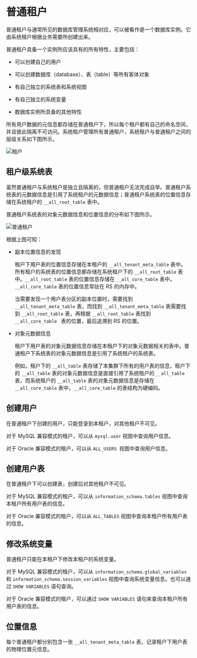 普通租户 
=========================

普通租户与通常所见的数据库管理系统相对应，可以被看作是一个数据库实例。它由系统租户根据业务需要所创建出来。

普通租户具备一个实例所应该具有的所有特性，主要包括：

* 可以创建自己的用户

  

* 可以创建数据库（database）、表（table）等所有客体对象

  

* 有自己独立的系统表和系统视图

  

* 有自己独立的系统变量

  

* 数据库实例所具备的其他特性

  




所有用户数据的元信息都存储在普通租户下，所以每个租户都有自己的命名空间，并且彼此隔离不可访问。系统租户管理所有普通租户，系统租户与普通租户之间的层级关系如下图所示。

![租户](https://help-static-aliyun-doc.aliyuncs.com/assets/img/zh-CN/4462752461/p356003.jpg)

租户级系统表 
---------------------------

虽然普通租户与系统租户是独立且隔离的，但普通租户无法完成自举。普通租户系统表的元数据信息是引用了系统租户的元数据信息；普通租户系统表的位置信息存储在系统租户的 `__all_root_table` 表中。

普通租户系统表的对象元数据信息和位置信息的分布如下图所示。

![普通租户](https://help-static-aliyun-doc.aliyuncs.com/assets/img/zh-CN/4462752461/p356007.jpg)

根据上图可知：

* 副本位置信息的发现

  租户下用户表的位置信息存储在本租户的 `__all_tenant_meta_table` 表中。所有租户的系统表的位置信息都存储在系统租户下的 `__all_root_table` 表中。`__all_root_table` 表的位置信息存储在 `__all_core_table` 表中。`__all_core_table` 表的位置信息常驻在 RS 的内存中。

  当需要发现一个用户表分区的副本位置时，需要找到 `__all_tenant_meta_table` 表，而找到 `__all_tenant_meta_table` 表需要找到 `__all_root_table` 表，再根据 `__all_root_table` 表找到 `__all_core_table ` 表的位置，最后追溯到 RS 的位置。
  

* 对象元数据信息

  租户下用户表的对象元数据信息存储在本租户下的对象元数据相关的表中。普通租户下系统表的对象元数据信息是引用了系统租户的系统表。

  例如，租户下的 `__all_table` 表存储了本集群下所有的用户表的信息，租户下的 `__all_table` 表的对象元数据信息是直接引用了系统租户的 `__all_table` 表，而系统租户的 `__all_table` 表的对象元数据信息是存储在 `__all_core_table` 表中，`__all_core_table` 的表结构为硬编码。
  




创建用户 
-------------------------

在普通租户下创建的用户，只能登录到本租户，对其他租户不可见。

对于 MySQL 兼容模式的租户，可以从 `mysql.user` 视图中查询用户信息。

对于 Oracle 兼容模式的租户，可以从 `ALL_USERS `视图中查询用户信息。

创建用户表 
--------------------------

在普通租户下可以创建表，创建后对其他租户不可见。

对于 MySQL 兼容模式的租户，可以从 `information_schema.tables` 视图中查询本租户所有用户表的信息。

对于 Oracle 兼容模式的租户，可以从 `ALL_TABLES` 视图中查询本租户所有用户表的信息。

修改系统变量 
---------------------------

普通租户只能在本租户下修改本租户的系统变量。

对于 MySQL 兼容模式的租户，可以从 `information_schema.global_variables` 和 `information_schema.session_variables` 视图中查询系统变量信息。也可以通过 `SHOW VARIABLES` 语句查询。

对于 Oracle 兼容模式的租户，可以通过 `SHOW VARIABLES` 语句来查询本租户所有用户表的信息。

位置信息 
-------------------------

每个普通租户都分别包含一张 `__all_tenant_meta_table` 表，记录租户下用户表的物理位置元信息。
